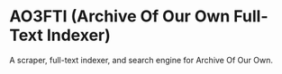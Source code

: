 # AO3FTI (Archive Of Our Own Full-Text Indexer)

A scraper, full-text indexer, and search engine for Archive Of Our Own.

